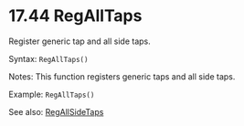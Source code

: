 # 17.44 RegAllTaps 

Register generic tap and all side taps. 

Syntax: `RegAllTaps()` 

Notes: This function registers generic taps and all side taps. 

Example: `RegAllTaps()` 

See also: [RegAllSideTaps](/17-api-native-functions/1740-regallsidetaps.md)

